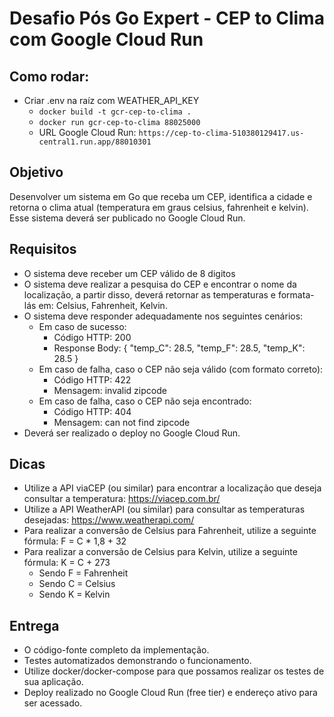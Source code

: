 # Desafio Pós Go Expert - CEP to Clima com Google Cloud Run

## Como rodar:

- Criar .env na raíz com WEATHER_API_KEY
  - `docker build -t gcr-cep-to-clima .`
  - `docker run gcr-cep-to-clima 88025000`
  - URL Google Cloud Run: `https://cep-to-clima-510380129417.us-central1.run.app/88010301`

## Objetivo
Desenvolver um sistema em Go que receba um CEP, identifica a cidade e retorna o clima atual (temperatura em graus celsius, fahrenheit e kelvin). Esse sistema deverá ser publicado no Google Cloud Run.

## Requisitos
- O sistema deve receber um CEP válido de 8 digitos
- O sistema deve realizar a pesquisa do CEP e encontrar o nome da localização, a partir disso, deverá retornar as temperaturas e formata-lás em: Celsius, Fahrenheit, Kelvin.
- O sistema deve responder adequadamente nos seguintes cenários:
  -  Em caso de sucesso:
      - Código HTTP: 200
      - Response Body: { "temp_C": 28.5, "temp_F": 28.5, "temp_K": 28.5 }
  -  Em caso de falha, caso o CEP não seja válido (com formato correto):
      - Código HTTP: 422
      - Mensagem: invalid zipcode 
  - Em caso de falha, caso o CEP não seja encontrado:
      - Código HTTP: 404
      - Mensagem: can not find zipcode 
- Deverá ser realizado o deploy no Google Cloud Run.

## Dicas
- Utilize a API viaCEP (ou similar) para encontrar a localização que deseja consultar a temperatura: https://viacep.com.br/
- Utilize a API WeatherAPI (ou similar) para consultar as temperaturas desejadas: https://www.weatherapi.com/
- Para realizar a conversão de Celsius para Fahrenheit, utilize a seguinte fórmula: F = C * 1,8 + 32
- Para realizar a conversão de Celsius para Kelvin, utilize a seguinte fórmula: K = C + 273
  - Sendo F = Fahrenheit
  - Sendo C = Celsius
  - Sendo K = Kelvin

## Entrega
- O código-fonte completo da implementação.
- Testes automatizados demonstrando o funcionamento.
- Utilize docker/docker-compose para que possamos realizar os testes de sua aplicação.
- Deploy realizado no Google Cloud Run (free tier) e endereço ativo para ser acessado.
